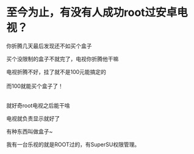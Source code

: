 # 至今为止，有没有人成功root过安卓电视？


你折腾几天最后发现还不如买个盒子

买个没限制的盒子不就完了，电视你折腾他干嘛

电视折腾不好，挂了就不是100元能搞定的<br />
<br />
而100就能买个盒子了！<br />
<br />
<img src="static/image/smiley/default/lol.gif" smilieid="12" border="0" alt="" /><img src="static/image/smiley/default/lol.gif" smilieid="12" border="0" alt="" /><img src="static/image/smiley/default/lol.gif" smilieid="12" border="0" alt="" />

就好奇root电视之后能干啥

电视就负责显示就好了

有种东西叫做盒子~

我有一台乐视的就是ROOT过的，有SuperSU权限管理。
